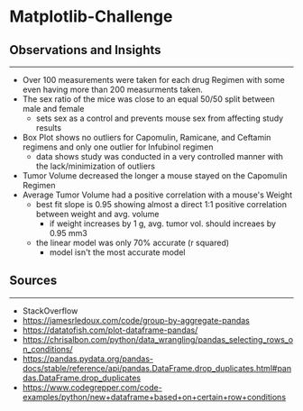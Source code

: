 # Matplotlib-Challenge
## Observations and Insights 
---

* Over 100 measurements were taken for each drug Regimen with some even having more than 200 measurments taken.
* The sex ratio of the mice was close to an equal 50/50 split between male and female
    * sets sex as a control and prevents mouse sex from affecting study results
* Box Plot shows no outliers for Capomulin, Ramicane, and Ceftamin regimens and only one outlier for Infubinol regimen
    * data shows study was conducted in a very controlled manner with the lack/minimization of outliers
* Tumor Volume decreased the longer a mouse stayed on the Capomulin Regimen
* Average Tumor Volume had a positive correlation with a mouse's Weight
    * best fit slope is 0.95 showing almost a direct 1:1 positive correlation between weight and avg. volume
        * if weight increases by 1 g, avg. tumor vol. should increaes by 0.95 mm3
    * the linear model was only 70% accurate (r squared)
        * model isn't the most accurate model
## Sources
---
- StackOverflow
- https://jamesrledoux.com/code/group-by-aggregate-pandas
- https://datatofish.com/plot-dataframe-pandas/
- https://chrisalbon.com/python/data_wrangling/pandas_selecting_rows_on_conditions/
- https://pandas.pydata.org/pandas-docs/stable/reference/api/pandas.DataFrame.drop_duplicates.html#pandas.DataFrame.drop_duplicates
- https://www.codegrepper.com/code-examples/python/new+dataframe+based+on+certain+row+conditions
